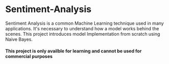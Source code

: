 # Sentiment-Analysis
Sentiment Analysis is a common Machine Learning technique used in many applications. It's necessary to understand how a model works behind the scenes. This project introduces model Implementation from scratch using Naive Bayes.

#### This project is only availble for learning and cannot be used for commercial purposes
